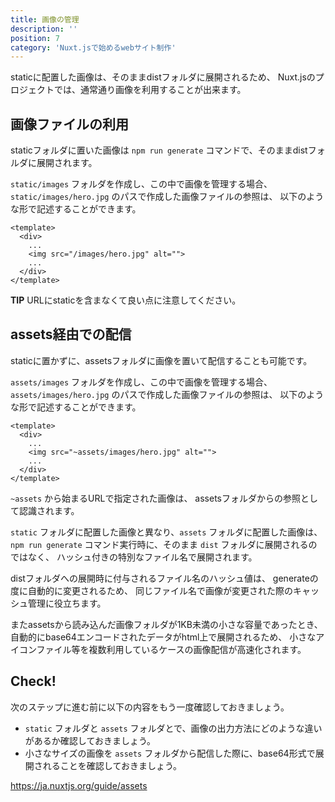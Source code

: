 ```yaml
---
title: 画像の管理
description: ''
position: 7
category: 'Nuxt.jsで始めるwebサイト制作'
---
```

staticに配置した画像は、そのままdistフォルダに展開されるため、
Nuxt.jsのプロジェクトでは、通常通り画像を利用することが出来ます。

## 画像ファイルの利用

staticフォルダに置いた画像は `npm run generate` コマンドで、そのままdistフォルダに展開されます。

`static/images` フォルダを作成し、この中で画像を管理する場合、
`static/images/hero.jpg` のパスで作成した画像ファイルの参照は、
以下のような形で記述することができます。

```vue
<template>
  <div>
    ...
    <img src="/images/hero.jpg" alt=""> 
    ...
  </div>
</template>
```

<alert>

**TIP**
URLにstaticを含まなくて良い点に注意してください。

</alert>

## assets経由での配信

staticに置かずに、assetsフォルダに画像を置いて配信することも可能です。

`assets/images` フォルダを作成し、この中で画像を管理する場合、
`assets/images/hero.jpg` のパスで作成した画像ファイルの参照は、
以下のような形で記述することができます。

```vue
<template>
  <div>
    ...
    <img src="~assets/images/hero.jpg" alt=""> 
    ...
  </div>
</template>
```

`~assets` から始まるURLで指定された画像は、 assetsフォルダからの参照として認識されます。

`static` フォルダに配置した画像と異なり、`assets` フォルダに配置した画像は、
`npm run generate` コマンド実行時に、そのまま `dist` フォルダに展開されるのではなく、
ハッシュ付きの特別なファイル名で展開されます。

distフォルダへの展開時に付与されるファイル名のハッシュ値は、
generateの度に自動的に変更されるため、
同じファイル名で画像が変更された際のキャッシュ管理に役立ちます。

またassetsから読み込んだ画像フォルダが1KB未満の小さな容量であったとき、
自動的にbase64エンコードされたデータがhtml上で展開されるため、
小さなアイコンファイル等を複数利用しているケースの画像配信が高速化されます。

## Check! 

次のステップに進む前に以下の内容をもう一度確認しておきましょう。

- `static` フォルダと `assets` フォルダとで、画像の出力方法にどのような違いがあるか確認しておきましょう。
- 小さなサイズの画像を `assets` フォルダから配信した際に、base64形式で展開されることを確認しておきましょう。

https://ja.nuxtjs.org/guide/assets
